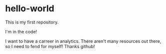 # hello-world
This is my first repository.

I'm in the code!

I want to have a carreer in analytics. There aren't many resources out there, so I need to fend for myself! Thanks github!
